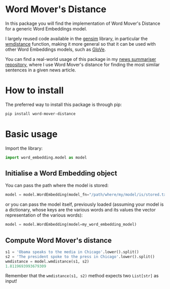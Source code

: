 # Word Mover's Distance
In this package you will find the implementation of Word Mover's Distance for a generic Word Embeddings model.

I largely reused code available in the [gensim](https://github.com/RaRe-Technologies/gensim) library, in particular the [wmdistance](https://tedboy.github.io/nlps/_modules/gensim/models/word2vec.html#Word2Vec.wmdistance) function, making it more general so that it can be used with other Word Embeddings models, such as [GloVe](https://nlp.stanford.edu/projects/glove/).

You can find a real-world usage of this package in my [news summariser repository](https://github.com/hechmik/news_summariser), where I use Word Mover's distance for finding the most similar sentences in a given news article.
# How to install

The preferred way to install this package is through pip:
```bash
pip install word-mover-distance
```

# Basic usage 
Import the library:
```python
import word_embedding.model as model
```

## Initialise a Word Embedding object
You can pass the path where the model is stored:
```python
model = model.WordEmbedding(model_fn="/path/where/my/model/is/stored.txt")
```
or you can pass the model itself, previously loaded (assuming your model is a dictionary, whose keys are the various words and its values the vector representation of the various words):
```python
model = model.WordEmbedding(model=my_word_embedding_model)
```

## Compute Word Mover's distance
```python
s1 = 'Obama speaks to the media in Chicago'.lower().split()
s2 = 'The president spoke to the press in Chicago'.lower().split()
wmdistance = model.wmdistance(s1, s2)
1.8119693993679309
```
Remember that the ```wmdistance(s1, s2)``` method expects two ```List[str]``` as input!

